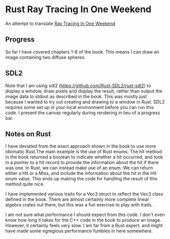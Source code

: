 # Rust Ray Tracing In One Weekend

An attempt to translate [Ray Tracing In One Weekend](https://raytracing.github.io/books/RayTracingInOneWeekend.html)

## Progress

So far I have covered chapters 1-8 of the book. This means I can draw an image containing two diffuse spheres.

## SDL2

Note that I am using sdl2 (https://github.com/Rust-SDL2/rust-sdl2) to display a window, draw pixels and display the
result, rather than output the image data to stdout as described in the book. This was mostly just because I wanted to
try out creating and drawing to a window in Rust. SDL2 requires some set up in your local environment before you can run
this code. I present the canvas regularly during rendering in lieu of a progress bar.

## Notes on Rust

I have deviated from the exact approach shown in the book to use more idiomatic Rust.The main example is the use of Rust
enums. The hit method in the book returned a boolean to indicate whether a hit occurred, and took in a pointer to a hit
record to provide the information about the hit if there was one. In Rust, we can instead make use of an enum. We can
return either a Hit or a Miss, and include the information about the hit in the Hit enum value. This ends up making the
code for handling the result of this method quite nice.

I have implemented various traits for a Vec3 struct to reflect the Vec3 class defined in the book. There are almost
certainly more complete linear algebra crates out there, but this was a fun exercise to play with traits.

I am not sure what performance I should expect from this code. I don't even know how long it takes for the C++ code in
the book to produce an image. However, it certainly feels very slow. I am far from a Rust expert, and might have made
some egregious performance fumbles in here somewhere.
